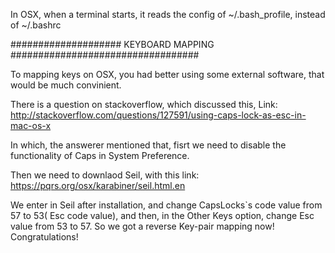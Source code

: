 In OSX, when a terminal starts, it reads the config of ~/.bash_profile, instead of ~/.bashrc







####################            KEYBOARD MAPPING            ##################################

To mapping keys on OSX, you had better using some external software, that would be much convinient.

There is a question on stackoverflow, which discussed this, Link:
http://stackoverflow.com/questions/127591/using-caps-lock-as-esc-in-mac-os-x

In which, the answerer mentioned that, fisrt we need to disable the functionality of Caps in System Preference.

Then we need to downlaod Seil, with this link:  https://pqrs.org/osx/karabiner/seil.html.en

We enter in Seil after installation, and change CapsLocks`s code value from 57 to 53( Esc code value), and then, in the Other Keys option, change Esc value from 53 to 57. So we got a reverse Key-pair mapping now! Congratulations!

